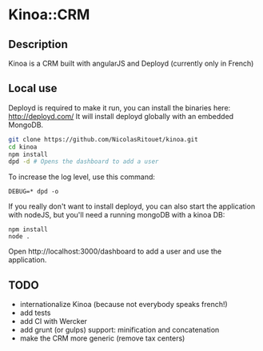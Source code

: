 Kinoa::CRM
=======

Description
-----------
Kinoa is a CRM built with angularJS and Deployd (currently only in French)

Local use
-----------
Deployd is required to make it run, you can install the binaries here:
http://deployd.com/
It will install deployd globally with an embedded MongoDB.

````bash
git clone https://github.com/NicolasRitouet/kinoa.git
cd kinoa
npm install
dpd -d # Opens the dashboard to add a user
````
To increase the log level, use this command:
````
DEBUG=* dpd -o
````

If you really don't want to install deployd, you can also start the application with nodeJS, but you'll need a running mongoDB with a kinoa DB:
````
npm install
node .
````
Open http://localhost:3000/dashboard to add a user and use the application.


TODO
---
- internationalize Kinoa (because not everybody speaks french!)
- add tests
- add CI with Wercker
- add grunt (or gulps) support: minification and concatenation
- make the CRM more generic (remove tax centers)
